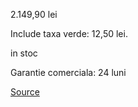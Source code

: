 2.149,90 lei

Include taxa verde: 12,50 lei.

in stoc

Garantie comerciala: 24 luni

[Source](https://altex.ro/televizor-led-smart-philips-43pus7906-ultra-hd-4k-hdr-108-cm/cpd/UHD43PUS7906/)